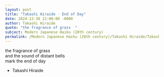 ```yaml
---
layout: post
title: "Takashi Hiraide - End of Day"
date: 2024-12-30 12:00:00 -0000
author: Takashi Hiraide
quote: "the fragrance of grass  "
subject: Modern Japanese Haiku (20th century)
permalink: /Modern Japanese Haiku (20th century)/Takashi Hiraide/Takashi Hiraide - End of Day
---
```


the fragrance of grass  
and the sound of distant bells  
mark the end of day

- Takashi Hiraide
